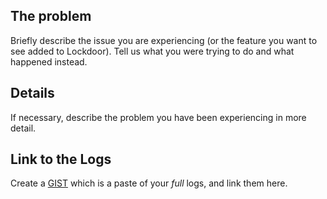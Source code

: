 ## The problem

Briefly describe the issue you are experiencing (or the feature you want to see added to Lockdoor). Tell us what you were trying to do and what happened instead.

## Details

If necessary, describe the problem you have been experiencing in more detail.

## Link to the Logs

Create a [GIST](https://gist.github.com) which is a paste of your _full_ logs, and link them here.
